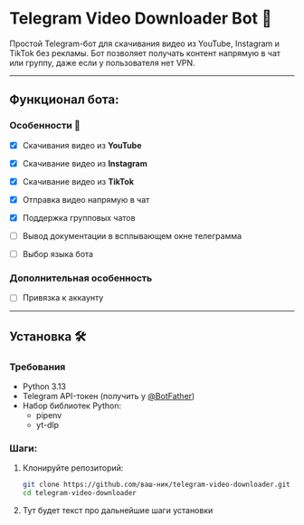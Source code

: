 # Telegram Video Downloader Bot 🤖

Простой Telegram-бот для скачивания видео из YouTube, Instagram и TikTok без рекламы.
Бот позволяет получать контент напрямую в чат или группу, даже если у пользователя нет VPN.

---
## Функционал бота:
### Особенности 🚀

- [X] Скачивания видео из **YouTube**
- [X] Скачивание видео из **Instagram**
- [X] Скачивание видео из **TikTok**
- [X] Отправка видео напрямую в чат
- [X] Поддержка групповых чатов
- [ ] Вывод документации в всплывающем окне телеграмма
- [ ] Выбор языка бота


### Дополнительная особенность
- [ ] Привязка к аккаунту

---

## Установка 🛠️

### Требования
- Python 3.13
- Telegram API-токен (получить у [@BotFather](https://t.me/BotFather))
- Набор библиотек Python:
    - pipenv
    - yt-dlp
    

### Шаги:
1. Клонируйте репозиторий:
   ```bash
   git clone https://github.com/ваш-ник/telegram-video-downloader.git
   cd telegram-video-downloader
   ```

2. Тут будет текст про дальнейшие шаги установки
